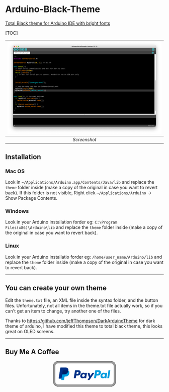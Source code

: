 # Arduino-Black-Theme
[Total Black theme for Arduino IDE with bright fonts](https://github.com/JairajJangle/Arduino-Black-Theme)

[TOC]

| ![Screenshot](screenshot.png) |
| :---------------------------: |
|         *Screenshot*          |

## Installation

### Mac OS

Look in `~/Applications/Arduino.app/Contents/Java/lib` and replace the `theme` folder inside (make a copy of the original in case you want to revert back). If this folder is not visible, Right click `~/Applications/Arduino` → Show Package Contents.

### Windows

Look in your Arduino installation forder eg: `C:\Program Files(x86)\Arduino\lib` and replace the `theme` folder inside (make a copy of the original in case you want to revert back).

### Linux 

Look in your Arduino installatio forder eg: `/home/user_name/Arduino/lib` and replace the `theme` folder inside (make a copy of the original in case you want to revert back).

-------------------------------------------------------------------------

## You can create your own theme

Edit the `theme.txt` file, an XML file inside the syntax folder, and the button files. Unfortunately, not all items in the theme.txt file actually work, so if you can't get an item to change, try another one of the files.

Thanks to https://github.com/jeffThompson/DarkArduinoTheme for dark theme of arduino, I have modified this theme to total black theme, this looks great on OLED screens.

-----------

## Buy Me A Coffee

<p align="center" valign="center">
  <a href="https://www.paypal.com/paypalme/jairajjangle001/usd">
    <img src="paypal_donate.png" alt="Paypal_Donation_Button" width="200" >
  </a>
</p>

